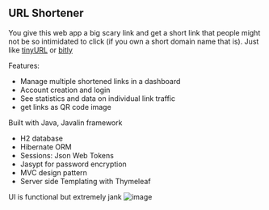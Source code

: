## URL Shortener 
You give this web app a big scary link and get a short link that people might not be so intimidated to click (if you own a short domain name that is). Just like [tinyURL](https://tinyurl.com/app) or [bitly](https://bitly.com/)

Features:
* Manage multiple shortened links in a dashboard
* Account creation and login
* See statistics and data on individual link traffic
* get links as QR code image

Built with Java, Javalin framework
* H2 database 
* Hibernate ORM
* Sessions: Json Web Tokens 
* Jasypt for password encryption
* MVC design pattern
* Server side Templating with Thymeleaf

UI is functional but extremely jank
![image](https://user-images.githubusercontent.com/57234183/235785023-cdf9c20d-5b1a-481e-9cdd-2c49e158d155.png)
